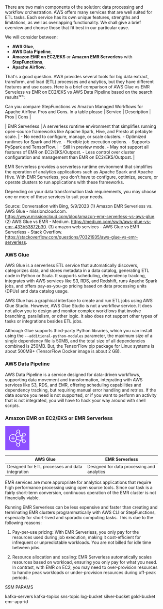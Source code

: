 
There are two main components of the solution: data processing and workflow orchestration. AWS offers many services that are well suited for ETL tasks. Each service has its own unique features, strengths and limitations, as well as overlapping functionality. We shall give a brief overview and choose those that fit best in our particular case.  

We will consider between:
- **AWS Glue**, 
- **AWS Data Pipeline**, 
- **Amazon EMR on EC2/EKS** or **Amazon EMR Serverless** with **StepFunctions**,
- **Apache Airflow**. 


That's a good question. AWS provides several tools for big data extract, transform, and load (ETL) processes and analytics, but they have different features and use cases. Here is a brief comparison of AWS Glue vs EMR Serveless vs EMR on EC2/EKS vs AWS Data Pipeline based on the search results¹²³:




Can you compare StepFunctions vs Amazon Managed Workflows for Apache Airflow. Pros and Cons. In a table please | Service | Description | Pros | Cons |

| EMR Serverless | A serverless runtime environment that simplifies running open-source frameworks like Apache Spark, Hive, and Presto at petabyte scale. | - No need to configure, manage, or scale clusters. - Optimized runtimes for Spark and Hive. - Flexible job execution options. - Supports PySpark and TensorFlow. | - Still in preview mode. - May not support all features of EMR on EC2/EKS/Outpost. - Less control over cluster configuration and management than EMR on EC2/EKS/Outpost. |

EMR Serverless provides a serverless runtime environment that simplifies the operation of analytics applications such as Apache Spark and Apache Hive. With EMR Serverless, you don’t have to configure, optimize, secure, or operate clusters to run applications with these frameworks.

Depending on your data transformation task requirements, you may choose one or more of these services to suit your needs.

Source: Conversation with Bing, 5/9/2023
(1) Amazon EMR Serverless vs. AWS Glue - missioncloud.com. https://www.missioncloud.com/blog/amazon-emr-serverless-vs-aws-glue.
(2) AWS Glue vs EMR - Medium. https://medium.com/swlh/aws-glue-vs-emr-433b53872b30.
(3) amazon web services - AWS Glue vs EMR Serverless - Stack Overflow. https://stackoverflow.com/questions/70321935/aws-glue-vs-emr-serverless.


### AWS Glue

AWS Glue is a serverless ETL service that automatically discovers, categorizes data, and stores metadata in a data catalog, generating ETL code in Python or Scala. It supports scheduling, dependency tracking, integrates with AWS services like S3, RDS, and Redshift, runs Apache Spark jobs, and offers pay-as-you-go pricing based on data processing units (DPUs) and data catalog usage.

AWS Glue has a graphical interface to create and run ETL jobs using AWS Glue Studio. However, AWS Glue Studio is not a workflow service. It does not allow you to design and monitor complex workflows that involve branching, parallelism, or other logic. It also does not support other types of tasks or integrations besides ETL jobs.

Although Glue supports third-party Python libraries, which you can install using the `--additional-python-modules` parameter, the maximum size of a single dependency file is 50MB, and the total size of all dependencies combined is 250MB. But, the TensorFlow pip package for Linux systems is about 500MB+ (TensorFlow Docker image is about 2 GB).

### AWS Data Pipeline

AWS Data Pipeline is a service designed for data-driven workflows, supporting data movement and transformation, integrating with AWS services like S3, RDS, and EMR, offering scheduling capabilities and dependency tracking, but requiring manual error handling and retries. If the data source you need is not supported, or if you want to perform an activity that is not integrated, you will have to hack your way around with shell scripts.

### Amazon EMR on EC2/EKS or EMR Serverless
![](i/Arch_Amazon-EMR_64.png)

| AWS Glue | EMR Serverless |
| --- | --- |
| Designed for ETL processes and data integration | Designed for data processing and analytics |

EMR services are more appropriate for analytics applications that require high performance processing using open source tools. Since our task is a fairly short-term conversion, continuous operation of the EMR cluster is not financially viable.

Running EMR Serverless can be less expensive and faster than creating and terminating EMR clusters programmatically with AWS CLI or StepFunctions, especially for short-lived and sporadic computing tasks. This is due to the following reasons:

1. Pay-per-use pricing: With EMR Serverless, you only pay for the resources used during job execution, making it cost-efficient for infrequent or unpredictable workloads. You are not billed for idle time between jobs.

2. Resource allocation and scaling: EMR Serverless automatically scales resources based on workload, ensuring you only pay for what you need. In contrast, with EMR on EC2, you may need to over-provision resources to handle peak workloads or under-provision resources during off-peak periods.





SSM PARAMS

kafka-servers
kafka-topics
sns-topic
log-bucket
silver-bucket
gold-bucket
emr-app-id